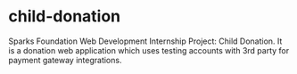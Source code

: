 # child-donation
Sparks Foundation Web Development Internship Project: Child Donation. It is a donation web application which uses testing accounts with 3rd party for payment gateway integrations.
